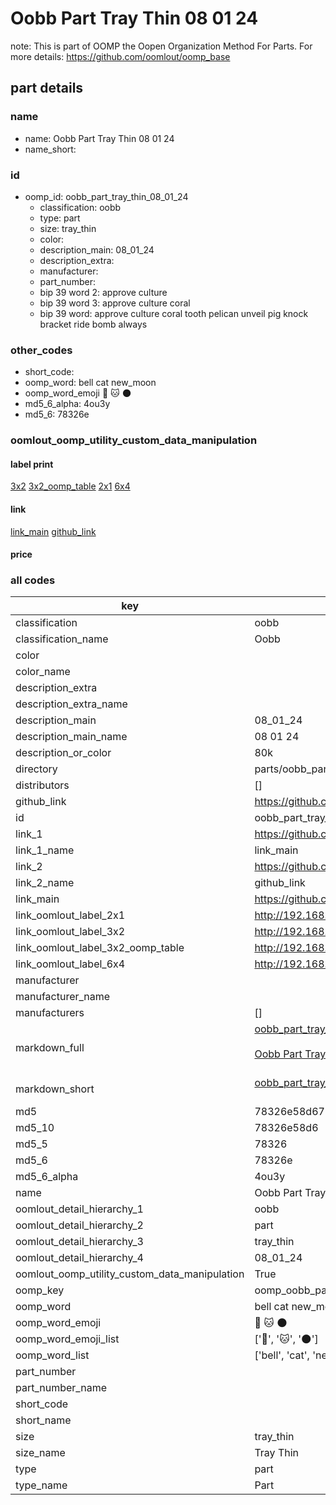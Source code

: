 # Oobb Part Tray Thin 08 01 24  

note: This is part of OOMP the Oopen Organization Method For Parts. For more details: https://github.com/oomlout/oomp_base

##  part details





### name
* name: Oobb Part Tray Thin 08 01 24
* name_short: 
### id
* oomp_id: oobb_part_tray_thin_08_01_24
  * classification: oobb
  * type: part
  * size: tray_thin
  * color: 
  * description_main: 08_01_24
  * description_extra: 
  * manufacturer: 
  * part_number: 
  * bip 39 word 2: approve culture
  * bip 39 word 3: approve culture coral
  * bip 39 word: approve culture coral tooth pelican unveil pig knock bracket ride bomb always

### other_codes
* short_code: 
* oomp_word: bell cat new_moon
* oomp_word_emoji :bell: :cat: :new_moon:
* md5_6_alpha: 4ou3y
* md5_6: 78326e






### oomlout_oomp_utility_custom_data_manipulation
#### label print
[3x2](http://192.168.1.245:1112/?label=oomp%204ou3y)
[3x2_oomp_table](http://192.168.1.107:1112/?label=oomp%204ou3y)
[2x1](http://192.168.1.242:1112/?label=oomp%204ou3y)
[6x4](http://192.168.1.55:1112/?label=oomp%204ou3y)    

#### link

[link_main](https://github.com/oomlout/oomlout_oomp_current_version_messy/tree/main/parts/oobb_part_tray_thin_08_01_24) [github_link](https://github.com/oomlout/oomlout_oomp_part_src/tree/main/parts/oobb_part_tray_thin_08_01_24)                             

#### price







### all codes 
| key | value |  
| --- | --- |  
| classification | oobb |  
| classification_name | Oobb |  
| color |  |  
| color_name |  |  
| description_extra |  |  
| description_extra_name |  |  
| description_main | 08_01_24 |  
| description_main_name | 08 01 24 |  
| description_or_color | 80k |  
| directory | parts/oobb_part_tray_thin_08_01_24 |  
| distributors | [] |  
| github_link | https://github.com/oomlout/oomlout_oomp_part_src/tree/main/parts/oobb_part_tray_thin_08_01_24 |  
| id | oobb_part_tray_thin_08_01_24 |  
| link_1 | https://github.com/oomlout/oomlout_oomp_current_version_messy/tree/main/parts/oobb_part_tray_thin_08_01_24 |  
| link_1_name | link_main |  
| link_2 | https://github.com/oomlout/oomlout_oomp_part_src/tree/main/parts/oobb_part_tray_thin_08_01_24 |  
| link_2_name | github_link |  
| link_main | https://github.com/oomlout/oomlout_oomp_current_version_messy/tree/main/parts/oobb_part_tray_thin_08_01_24 |  
| link_oomlout_label_2x1 | http://192.168.1.242:1112/?label=oomp%204ou3y |  
| link_oomlout_label_3x2 | http://192.168.1.245:1112/?label=oomp%204ou3y |  
| link_oomlout_label_3x2_oomp_table | http://192.168.1.107:1112/?label=oomp%204ou3y |  
| link_oomlout_label_6x4 | http://192.168.1.55:1112/?label=oomp%204ou3y |  
| manufacturer |  |  
| manufacturer_name |  |  
| manufacturers | [] |  
| markdown_full | [oobb_part_tray_thin_08_01_24](https://github.com/oomlout/oomlout_oomp_current_version_messy/tree/main/parts/oobb_part_tray_thin_08_01_24)<br>[](https://github.com/oomlout/oomlout_oomp_current_version_messy/tree/main/parts/oobb_part_tray_thin_08_01_24)<br>[Oobb Part Tray Thin 08 01 24](https://github.com/oomlout/oomlout_oomp_current_version_messy/tree/main/parts/oobb_part_tray_thin_08_01_24)<br><br> |  
| markdown_short | [oobb_part_tray_thin_08_01_24](https://github.com/oomlout/oomlout_oomp_current_version_messy/tree/main/parts/oobb_part_tray_thin_08_01_24)<br><br> |  
| md5 | 78326e58d67bd493b9d12e4c604d6056 |  
| md5_10 | 78326e58d6 |  
| md5_5 | 78326 |  
| md5_6 | 78326e |  
| md5_6_alpha | 4ou3y |  
| name | Oobb Part Tray Thin 08 01 24 |  
| oomlout_detail_hierarchy_1 | oobb |  
| oomlout_detail_hierarchy_2 | part |  
| oomlout_detail_hierarchy_3 | tray_thin |  
| oomlout_detail_hierarchy_4 | 08_01_24 |  
| oomlout_oomp_utility_custom_data_manipulation | True |  
| oomp_key | oomp_oobb_part_tray_thin_08_01_24 |  
| oomp_word | bell cat new_moon |  
| oomp_word_emoji | :bell: :cat: :new_moon: |  
| oomp_word_emoji_list | [':bell:', ':cat:', ':new_moon:'] |  
| oomp_word_list | ['bell', 'cat', 'new_moon'] |  
| part_number |  |  
| part_number_name |  |  
| short_code |  |  
| short_name |  |  
| size | tray_thin |  
| size_name | Tray Thin |  
| type | part |  
| type_name | Part |  
